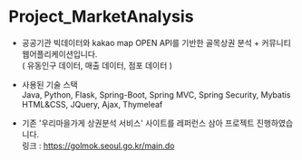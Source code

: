 # Project_MarketAnalysis

- 공공기관 빅데이터와 kakao map OPEN API를 기반한 골목상권 분석 + 커뮤니티 웹어플리케이션입니다.  
  ( 유동인구 데이터, 매출 데이터, 점포 데이터 ) 
  
- 사용된 기술 스택  
  Java, Python, Flask, Spring-Boot, Spring MVC, Spring Security, Mybatis  
  HTML&CSS, JQuery, Ajax, Thymeleaf  
  
- 기존 '우리마을가게 상권분석 서비스' 사이트를 레퍼런스 삼아 프로젝트 진행하였습니다.  
  링크 : https://golmok.seoul.go.kr/main.do
